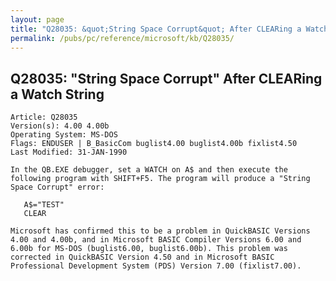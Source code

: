 ```yaml
---
layout: page
title: "Q28035: &quot;String Space Corrupt&quot; After CLEARing a Watch String"
permalink: /pubs/pc/reference/microsoft/kb/Q28035/
---
```


## Q28035: &quot;String Space Corrupt&quot; After CLEARing a Watch String

	Article: Q28035
	Version(s): 4.00 4.00b
	Operating System: MS-DOS
	Flags: ENDUSER | B_BasicCom buglist4.00 buglist4.00b fixlist4.50
	Last Modified: 31-JAN-1990
	
	In the QB.EXE debugger, set a WATCH on A$ and then execute the
	following program with SHIFT+F5. The program will produce a "String
	Space Corrupt" error:
	
	   A$="TEST"
	   CLEAR
	
	Microsoft has confirmed this to be a problem in QuickBASIC Versions
	4.00 and 4.00b, and in Microsoft BASIC Compiler Versions 6.00 and
	6.00b for MS-DOS (buglist6.00, buglist6.00b). This problem was
	corrected in QuickBASIC Version 4.50 and in Microsoft BASIC
	Professional Development System (PDS) Version 7.00 (fixlist7.00).
